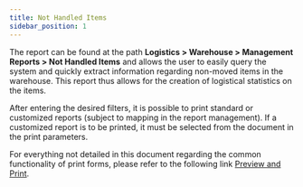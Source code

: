 ```yaml
---
title: Not Handled Items
sidebar_position: 1
---
```


The report can be found at the path **Logistics > Warehouse > Management Reports > Not Handled Items** and allows the user to easily query the system and quickly extract information regarding non-moved items in the warehouse. This report thus allows for the creation of logistical statistics on the items.

After entering the desired filters, it is possible to print standard or customized reports (subject to mapping in the report management). If a customized report is to be printed, it must be selected from the document in the print parameters.

For everything not detailed in this document regarding the common functionality of print forms, please refer to the following link [Preview and Print](/docs/guide/common/operations-with-data/reports).